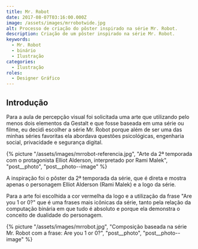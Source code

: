 ```yaml
---
title: Mr. Robot
date: 2017-08-07T03:16:00.000Z
image: /assets/images/mrrobotwide.jpg
alt: Processo de criação do pôster inspirado na série Mr. Robot.
description: Criação de um pôster inspirado na série Mr. Robot.
keywords:
  - Mr. Robot
  - binário
  - Ilustração
categories:
  - Ilustração
roles:
  - Designer Gráfico
---
```


## Introdução

Para a aula de percepção visual foi solicitada uma arte que utilizando pelo menos dois elementos da Gestalt e que fosse baseada em uma série ou filme, eu decidi escolher a série Mr. Robot porque além de ser uma das minhas séries favoritas ela abordava questões psicológicas, engenharia social, privacidade e segurança digital.

{% picture "/assets/images/mrrobot-referencia.jpg", "Arte da 2ª temporada com o protagonista Elliot Alderson, interpretado por Rami Malek", "post__photo", "post__photo--image" %}

A inspiração foi o pôster da 2ª temporada da série, que é direta e mostra apenas o personagem Elliot Alderson (Rami Malek) e a logo da série.

Para a arte foi escolhida a cor vermelha da logo e a utilização da frase "Are you 1 or 0?" que é uma frases mais icônicas da série, tanto pela relação da computação binária em que tudo é absoluto e porque ela demonstra o conceito de dualidade do personagem.

{% picture "/assets/images/mrrobot.jpg", "Composição baseada na série Mr. Robot com a frase: Are you 1 or 0?", "post__photo", "post__photo--image" %}
